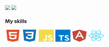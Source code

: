 <div>
  <img height="160em" src="https://github-readme-stats.vercel.app/api?username=gabrielEmilio00&count_private=true&show_icons=true&theme=radical&border_radius=10&hide_border=true" />
  <img height="160em" src="https://github-readme-stats.vercel.app/api/top-langs/?username=anuraghazra&layout=compact&theme=radical&border_radius=10&hide_border=true" />
</div>

<div>
  <h3 style="margin-bottom: 0;">My skills</h3><br>
  <img src="https://raw.githubusercontent.com/devicons/devicon/master/icons/html5/html5-plain.svg" alt="HTML" height="40" width="50" align="center" />
  <img src="https://raw.githubusercontent.com/devicons/devicon/master/icons/css3/css3-plain.svg" alt="CSS" height="40" width="50" align="center" />
  <img src="https://raw.githubusercontent.com/devicons/devicon/master/icons/javascript/javascript-plain.svg" alt="JavaScript" height="40" width="50" align="center" />
  <img src="https://raw.githubusercontent.com/devicons/devicon/master/icons/typescript/typescript-plain.svg" alt="TypeScript" height="40" width="50" align="center" />
  <img src="https://raw.githubusercontent.com/devicons/devicon/master/icons/angularjs/angularjs-plain.svg" alt="Angular" height="40" width="50" align="center" />
  <img src="https://raw.githubusercontent.com/devicons/devicon/master/icons/react/react-original.svg" alt="React" height="40" width="50" align="center"/>
</div>
